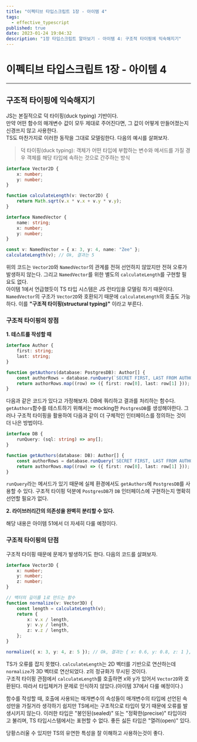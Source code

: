 ```yaml
---
title: "이펙티브 타입스크립트 1장 - 아이템 4"
tags:
  - effective_typescript
published: true
date: 2023-01-24 19:04:32
description: "1장 타입스크립트 알아보기 - 아이템 4: 구조적 타이핑에 익숙해지기"
---
```


# 이펙티브 타입스크립트 1장 - 아이템 4

---

## 구조적 타이핑에 익숙해지기

JS는 본질적으로 덕 타이핑(duck typing) 기반이다.<br />
만약 어떤 함수의 매개변수 값이 모두 제대로 주어진다면, 그 값이 어떻게 만들어졌는지 신경쓰지 않고 사용한다.<br />
TS도 마찬가지로 이러한 동작을 그대로 모델링한다. 다음의 예시를 살펴보자.

> 덕 타이핑(duck typing): 객체가 어떤 타입에 부합하는 변수와 메서드를 가질 경우 객체를 해당 타입에 속하는 것으로 간주하는 방식

```ts
interface Vector2D {
	x: number;
	y: number;
}

function calculateLength(v: Vector2D) {
	return Math.sqrt(v.x * v.x + v.y * v.y);
}

interface NamedVector {
	name: string;
	x: number;
	y: number;
}

const v: NamedVector = { x: 3, y: 4, name: "Zee" };
calculateLength(v); // Ok, 결과는 5
```

위의 코드는 `Vector2D`와 `NamedVector`의 관계를 전혀 선언하지 않았지만 전혀 오류가 발생하지 않는다.
그리고 `NamedVector`를 위한 별도의 `calculateLength`를 구현할 필요도 없다.<br />
아이템 1에서 언급했듯이 TS 타입 시스템은 JS 런타임을 모델링 하기 때문이다.<br />
`NamedVector`의 구조가 `Vector2D`와 호환되기 때문에 `calculateLength`의 호출도 가능하다.
이를 **"구조적 타이핑(structural typing)"** 이라고 부른다.

### 구조적 타이핑의 장점

**1. 테스트를 작성할 때**

```ts
interface Author {
	first: string;
	last: string;
}

function getAuthors(database: PostgresDB): Author[] {
	const authorRows = database.runQuery(`SECRET FIRST, LAST FROM AUTHORS`);
	return authorRows.map((row) => ({ first: row[0], last: row[1] }));
}
```

다음과 같은 코드가 있다고 가정해보자. DB에 쿼리하고 결과를 처리하는 함수다.<br />
`getAuthors`함수를 테스트하기 위해서는 mocking한 `PostgresDB`를 생성해야한다. 그러나 구조적 타이핑을 활용하여 다음과 같이 더 구체적인 인터페이스를 정의하는 것이 더 나은 방법이다.

```ts
interface DB {
	runQuery: (sql: string) => any[];
}

function getAuthors(database: DB): Author[] {
	const authorRows = database.runQuery(`SECRET FIRST, LAST FROM AUTHORS`);
	return authorRows.map((row) => ({ first: row[0], last: row[1] }));
}
```

`runQuery`라는 메서드가 있기 때문에 실제 환경에서도 `getAuthors`에 `PostgresDB`를 사용할 수 있다. 구조적 타이핑 덕분에 `PostgresDB`가 `DB` 인터페이스에 구현하는지 명확히 선언할 필요가 없다.

**2. 라이브러리간의 의존성을 완벽히 분리할 수 있다.**

해당 내용은 아이템 51에서 더 자세히 다룰 예정이다.

### 구조적 타이핑의 단점

구조적 타이핑 때문에 문제가 발생하기도 한다. 다음의 코드를 살펴보자.

```ts
interface Vector3D {
	x: number;
	y: number;
	z: number;
}

// 백터의 길이를 1로 만드는 함수
function normalize(v: Vector3D) {
	const length = calculateLength(v);
	return {
		x: v.x / length,
		y: v.y / length,
		z: v.z / length,
	};
}

normalize({ x: 3, y: 4, z: 5 }); // Ok, 결과는 { x: 0.6, y: 0.8, z: 1 }, 1보다 더 긴(1.41) 길이
```

TS가 오류를 잡지 못했다. `calculateLength`는 2D 벡터를 기반으로 연산하는데 `normalize`가 3D 벡터로 연산되었다. z의 정규화가 무시된 것이다.<br />
구조적 타이핑 관점에서 `calculateLength`를 호출하면 x와 y가 있어서 `Vector2D`와 호환된다. 따라서 타입체커가 문제로 인식하지 않았다.(아이템 37에서 다룰 예정이다.)

함수를 작성할 때, 호출에 사용되는 매개변수의 속성들이 매개변수의 타입에 선언된 속성만을 가질거라 생각하기 쉽지만 TS에서는 구조적으로 타입이 맞기 때문에 오류를 발생시키지 않는다. 이러한 타입은 "봉인된(sealed)" 또는 "정확한(precise)" 타입이라고 불리며, TS 타입시스템에서는 표현할 수 없다. 좋든 싫든 타입은 "열려(open)" 있다.

당황스러울 수 있지만 TS의 유연한 특성을 잘 이해하고 사용하는것이 좋다.
